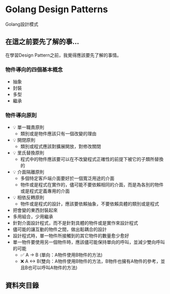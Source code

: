 # Golang Design Patterns 
Golang設計模式

## 在這之前要先了解的事…
在學習Design Pattern之前，我覺得應該要先了解的事情。

### 物件導向的四個基本概念
  * 抽象
  * 封裝
  * 多型
  * 繼承
### 物件導向原則
  * :bulb: 單一職責原則
    - 類別或是物件應該只有一個改變的理由
  * :bulb: 開閉原則
    - 類別或程式應該對擴展開放，對修改關閉
  * :bulb: 里氏替換原則
    - 程式中的物件應該要可以在不改變程式正確性的前提下被它的子類所替換的
  * :bulb: 介面隔離原則
    - 多個特定客戶端介面要好於一個寬泛用途的介面
    - 物件或是程式在實作的，儘可能不要依賴相同的介面，而是為各別的物件或是程式定義專用的介面
  * :bulb: 相依反轉原則
    - 物件或是程式的設計，應該要依賴抽象，不要依賴具體的類別或是程式
  * 把會變的東西封裝起來
  * 多用組合，少用繼承
  * 針對介面設計程式，而不是針對具體的物件或是實作來設計程式
  * 儘可能的讓互動的物件之間，做出鬆耦合的設計
  * 設計程式時，單一物件所接觸到的其它物件的數量愈少愈好
  * 單一物件要使用另一個物件時，應該儘可能保持單向的呼叫，並減少雙向呼叫的可能
    - :white_check_mark: A -> B (單向：A物件使用B物件的方法)
    - :x: A <-> B(雙向：A物件使用B物件的方法，B物件也擁有A物件的參考，並且B也可以呼叫A物件的方法)

## 資料夾目錄
  